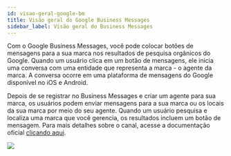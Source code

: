 ```yaml
---
id: visao-geral-google-bm
title: Visão geral do Google Business Messages
sidebar_label: Visão geral do Business Messages
---
```

 
Com o Google Business Messages, você pode colocar botões de mensagens para a sua marca nos resultados de pesquisa orgânicos do Google. Quando um usuário clica em um botão de mensagens, ele inicia uma conversa com uma entidade que representa a marca - o agente da marca. A conversa ocorre em uma plataforma de mensagens do Google disponível no iOS e Android.
 
Depois de se registrar no Business Messages e criar um agente para sua marca, os usuários podem enviar mensagens para a sua marca ou os locais da sua marca por meio do seu agente. Quando um usuário pesquisa e localiza uma marca que você gerencia, os resultados incluem um botão de mensagem. Para mais detalhes sobre o canal, acesse a documentação oficial [clicando aqui](https://developers.google.com/business-communications/business-messages).
 
![](/img/channels/google-rcs/visao-geral-01.png)
 
 
<!-- Rating frame -->
<script type="text/javascript" src="/scripts/rating.js"></script>

